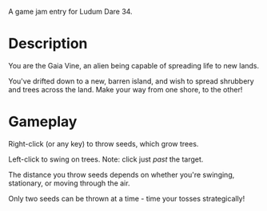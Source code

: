 A game jam entry for Ludum Dare 34.

# Description

You are the Gaia Vine, an alien being capable of spreading life to new lands.

You've drifted down to a new, barren island, and wish to spread shrubbery and trees across the land. Make your way from one shore, to the other!

# Gameplay

Right-click (or any key) to throw seeds, which grow trees.

Left-click to swing on trees. Note: click just _past_ the target.

The distance you throw seeds depends on whether you're swinging, stationary, or moving through the air.

Only two seeds can be thrown at a time - time your tosses strategically!

